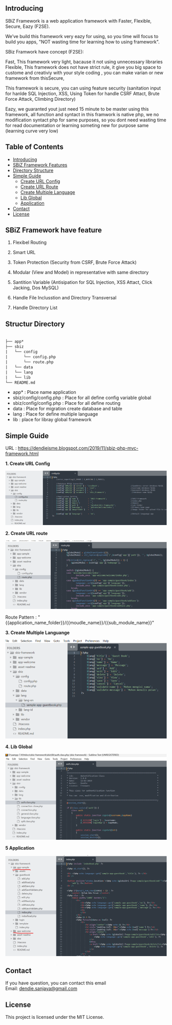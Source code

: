## Introducing
SBiZ Framework is a web application framework with Faster, Flexible, Secure, Eazy  (F2SE).

We’ve build this framework very eazy for using, so you time will focus to build you apps, "NOT wasting time for learning how to using framework".

SBiz Framwork have concept (F2SE):

Fast, This framework very light, bacause it not using unnecessary libraries
Flexible, This framework does not have strict rule, it give you big space to custome and creativiy with your style coding ,
you can make  varian or new framework from thisSecure, 

This framework is secure, you can using feature security (sanitation input for hanlde SQL Injection, XSS, Using Token for handle CSRF Attact, Brute Force Attack, Climbing Directory)

Eazy, we guaranted yout just need 15 minute to be master using this framework, all function and syntact in this framwork is native php, we no modification syntact php for same purposes, 
so  you dont need wasting time for read documentation or learning someting new for purpose same (learning curve very low)

## Table of Contents
- [Introducing](#introducing)
- [SBiZ Framework Features](#sbiz-framework-features)
- [Directory Structure](#directory-structure)
- [Simple Guide](#simple-guide)
  - [Create URL Config](#1-create-url-config)
  - [Create URL Route](#2-create-url-route)
  - [Create Multiple Language](#3-create-multiple-language)
  - [Lib Global](#4-lib-global)
  - [Application](#5-application)
- [Contact](#contact)
- [License](#license)
  
##  SBiZ Framework have feature

1. Flexibel Routing

2. Smart URL

3. Token Protection (Security from CSRF, Brute Force Attack)

4. Modular (View and Model) in representative with same directory

5. Santition Variable (Antisipation for SQL Injection, XSS Attact, Click Jacking, Dos MySQL)

6. Handle File Inclusstion and Directory Transversal

7. Handle Directory List

## Structur Directory
<pre><code>
├── app*
├── sbiz
|   └── config
|       └── config.php
|       └── route.php    
|   └── data
|   └── lang    
|   └── lib
└── README.md
</code></pre>

- app*                     : Place name application
- sbiz/config/config.php   : Place for all define config variable global
- sbiz/config/config.php   : Place for all define routing 
- data                     : Place for migration create database and table
- lang                     : Place for define multiple language
- lib                      :  place for libray global framework 



## Simple Guide 
URL : https://dendieisme.blogspot.com/2019/11/sbiz-php-mvc-framework.html

**1. Create URL Config**

![Sampe Get API](./asset-readme/1.png)

**2. Create URL route**

![Sampe Get API](./asset-readme/2.png)

Route Pattern : "{{application_name_folder}}/{{moudle_name}}/{{sub_module_name}}"

**3. Create Multiple Languange**

![Sampe Get API](./asset-readme/3.png)

**4. Lib Global**

![Sampe Get API](./asset-readme/4.png)

**5 Application**

![Sampe Get API](./asset-readme/5.png)

## Contact

If you have question, you can contact this email   
Email: dendie.sanjaya@gmail.com

## License

This project is licensed under the MIT License.
